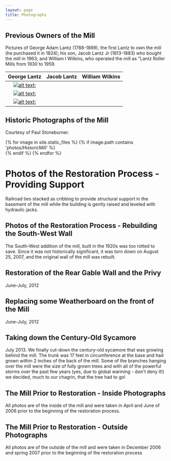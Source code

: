 ```yaml
---
layout: page
title: Photographs
---
```


## Previous Owners of the Mill
Pictures of George Adam Lantz (1788-1869), the first Lantz to own the mill (he purchased it in 1824); his son, Jacob Lantz Jr (1813-1883) who bought the mill in 1963; and William I Wilkins, who operated the mill as "Lantz Roller Mills from 1930 to 1959.

|George Lantz|Jacob Lantz|William Wilkins|
|:-:|:-:|:-:|
|[![alt text]({{site.photos_historic_people}}/thumbs/George%20Lantz_tn.jpg "George Lantz")]({{site.photos_historic_people}}George%20Lantz.jpg);
|[![alt text]({{site.photos_historic_people}}/thumbs/Jacob%20Lantz_tn.jpg "Jacob Lantz")]({{site.photos_historic_people}}Jacob%20Lantz.jpg);
|[![alt text]({{site.photos_historic_people}}/thumbs/Wiliam%20Wilkins_tn.jpg "William Wilkins")]({{site.photos_historic_people}}JWiliam%20Wilkins.jpg);


## Historic Photographs of the Mill
Courtesy of Paul Stoneburner.

<div class='gallery'>
{% for image in site.static_files %}
    {% if image.path contains 'photos/HistoricMill' %}
        <div class='gallery-item<>img src='{{site.url}}{{ image.path }}' /></div>
    {% endif %}
{% endfor %}
</div>


# Photos of the Restoration Process - Providing Support
Railroad ties stacked as cribbing to provide structural support in the basement of the mill while the building is gently raised and leveled with hydraulic jacks.

## Photos of the Restoration Process - Rebuilding the South-West Wall
The South-West addition of the mill, built in the 1920s was too rotted to save. Since it was not historically significant, it was torn down on August 25, 2007, and the original wall of the mill was rebuilt.

## Restoration of the Rear Gable Wall and the Privy
June-July, 2012

## Replacing some Weatherboard on the front of the Mill
June-July, 2012

## Taking down the Century-Old Sycamore
July 2013. We finally cut-down the century-old sycamore that was growing behind the mill.  The trunk was 17 feet in circumference at the base and had grown within 2 inches of the back of the mill.  Some of the branches hanging over the mill were the size of fully grown trees and with all of the powerful storms over the past few years (yes, due to global warming - don't deny it!) we decided, much to our chagrin, that the tree had to go!

## The Mill Prior to Restoration - Inside Photographs
All photos are of the inside of the mill and were taken in April and June of 2006 prior to the beginning of the restoration process.

## The Mill Prior to Restoration - Outside Photographs
All photos are of the outside of the mill and were taken in December 2006 and spring 2007 prior to the beginning of the restoration process
